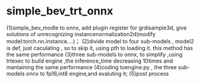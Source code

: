 # simple_bev_trt_onnx
(1)simple_bev_modle to onnx, add plugin register for grdisample3d, give solutions of unrecognizing instancenormalization2d(modify model:torch.nn.instance....)；
(2)divide model to four sub-models , model2 is def, just caculating ,  so to skip it, using pth to loading it.  this method has the same performance 
(3)three sub-models to onnx, to simplify ,using trtexec to build engine ,the inference_time decreasing 10times and mantaining the same performance
(4)coding toengine.py  , the three sub-models onnx to fp16,int8 engine,and evaluting it;
(5)post process
